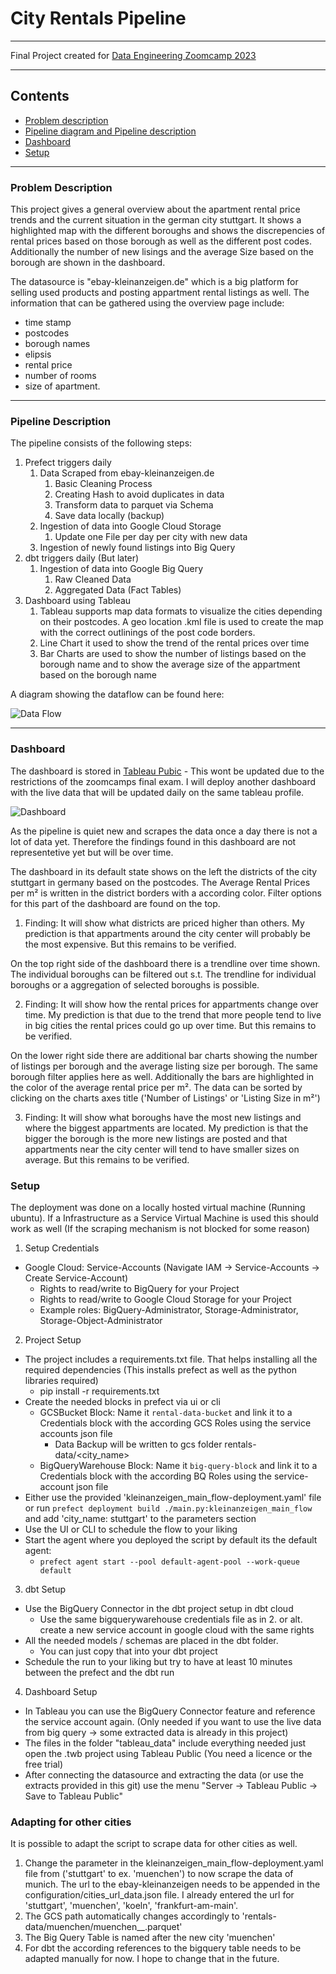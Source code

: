 # City Rentals Pipeline
<hr/>

Final Project created for [Data Engineering Zoomcamp 2023](https://github.com/DataTalksClub/data-engineering-zoomcamp)
<hr/>

## Contents

- [Problem description](#problem-description)
- [Pipeline diagram and Pipeline description](#pipeline-description)
- [Dashboard](#dashboard)
- [Setup](#setup)

<hr/>

### Problem Description

This project gives a general overview about the apartment rental price trends and the current situation in the german city stuttgart.
It shows a highlighted map with the different boroughs and shows the discrepencies of rental prices based on those borough as well as the different post codes. Additionally the number of new lisings and the average Size based on the borough are shown in the dashboard. 

The datasource is "ebay-kleinanzeigen.de" which is a big platform for selling used products and posting appartment rental listings as well. The information that can be gathered using the overview page include:
- time stamp
- postcodes
- borough names 
- elipsis 
- rental price
- number of rooms
- size of apartment. 
<hr/>

### Pipeline Description
The pipeline consists of the following steps:

1. Prefect triggers daily
    1. Data Scraped from ebay-kleinanzeigen.de
        1. Basic Cleaning Process
        2. Creating Hash to avoid duplicates in data
        3. Transform data to parquet via Schema
        4. Save data locally (backup)
    2. Ingestion of data into Google Cloud Storage
        1. Update one File per day per city with new data
    3. Ingestion of newly found listings into Big Query
2. dbt triggers daily (But later)
    1. Ingestion of data into Google Big Query
        1. Raw Cleaned Data
        2. Aggregated Data (Fact Tables)
3. Dashboard using Tableau
    1. Tableau supports map data formats to visualize the cities depending on their postcodes. A geo location .kml file is used to create the map with the correct outlinings of the post code borders. 
    2. Line Chart it used to show the trend of the rental prices over time
    3. Bar Charts are used to show the number of listings based on the borough name and to show the average size of the appartment based on the borough name

A diagram showing the dataflow can be found here:

![Data Flow](https://user-images.githubusercontent.com/19490638/230110194-d2c9ca54-2087-49b7-bd76-4fc3ea481d12.png)
<hr/>

### Dashboard

The dashboard is stored in [Tableau Pubic](https://public.tableau.com/app/profile/jerome.ortwein/viz/StuttgartRentalDataVisualization/Dashboard1) - This wont be updated due to the restrictions of the zoomcamps final exam. I will deploy another dashboard with the live data that will be updated daily on the same tableau profile.

![Dashboard](https://user-images.githubusercontent.com/19490638/230111456-acbed137-c613-4926-9daf-2d1ef34b50ad.png)

As the pipeline is quiet new and scrapes the data once a day there is not a lot of data yet. Therefore the findings found in this dashboard are not representetive yet but will be over time. 

The dashboard in its default state shows on the left the districts of the city stuttgart in germany based on the postcodes. The Average Rental Prices per m² is written in the district borders with a according color. 
Filter options for this part of the dashboard are found on the top.
1. Finding: It will show what districts are priced higher than others. My prediction is that appartments around the city center will probably be the most expensive. But this remains to be verified.

On the top right side of the dashboard there is a trendline over time shown. The individual boroughs can be filtered out s.t. The trendline for individual boroughs or a aggregation of selected boroughs is possible.

2. Finding: It will show how the rental prices for appartments change over time. My prediction is that due to the trend that more people tend to live in big cities the rental prices could go up over time. But this remains to be verified. 

On the lower right side there are additional bar charts showing the number of listings per borough and the average listing size per borough. The same borough filter applies here as well. Additionally the bars are highlighted in the color of the average rental price per m². The data can be sorted by clicking on the charts axes title ('Number of Listings' or 'Listing Size in m²')

3. Finding: It will show what boroughs have the most new listings and where the biggest appartments are located. My prediction is that the bigger the borough is the more new listings are posted and that appartments near the city center will tend to have smaller sizes on average. But this remains to be verified. 

### Setup

The deployment was done on a locally hosted virtual machine (Running ubuntu). If a Infrastructure as a Service Virtual Machine is used this should work as well (If the scraping mechanism is not blocked for some reason)

1. Setup Credentials
- Google Cloud: Service-Accounts (Navigate IAM -> Service-Accounts -> Create Service-Account)
  - Rights to read/write to BigQuery for your Project
  - Rights to read/write to Google Cloud Storage for your Project
  - Example roles: BigQuery-Administrator, Storage-Administrator, Storage-Object-Administrator
2. Project Setup
- The project includes a requirements.txt file. That helps installing all the required dependencies (This installs prefect as well as the python libraries required)
    - pip install -r requirements.txt
- Create the needed blocks in prefect via ui or cli
    - GCSBucket Block: Name it `rental-data-bucket` and link it to a Credentials block with the according GCS Roles  using the service accounts json file
        - Data Backup will be written to gcs folder rentals-data/<city_name>
    - BigQueryWarehouse Block: Name it `big-query-block` and link it to a Credentials block with the according BQ Roles using the service-account json file
- Either use the provided 'kleinanzeigen_main_flow-deployment.yaml' file or run 
    `prefect deployment build ./main.py:kleinanzeigen_main_flow` and add 'city_name: stuttgart' to the parameters section
- Use the UI or CLI to schedule the flow to your liking
- Start the agent where you deployed the script by default its the default agent:
    - `prefect agent start --pool default-agent-pool --work-queue default`
3. dbt Setup
- Use the BigQuery Connector in the dbt project setup in dbt cloud
    - Use the same bigquerywarehouse credentials file as in 2. or alt. create a new service account in google cloud with the same rights
- All the needed models / schemas are placed in the dbt folder. 
    - You can just copy that into your dbt project 
- Schedule the run to your liking but try to have at least 10 minutes between the prefect and the dbt run

4. Dashboard Setup
- In Tableau you can use the BigQuery Connector feature and reference the service account again. (Only needed if you want to use the live data from big query -> some extracted data is already in this project)
- The files in the folder "tableau_data" include everything needed just open the .twb project using Tableau Public (You need a licence or the free trial)
- After connecting the datasource and extracting the data (or use the extracts provided in this git) use the menu "Server -> Tableau Public -> Save to Tableau Public" 

### Adapting for other cities

It is possible to adapt the script to scrape data for other cities as well.

1. Change the parameter in the kleinanzeigen_main_flow-deployment.yaml file from ('stuttgart' to ex. 'muenchen') to now scrape the data of munich. The url to the ebay-kleinanzeigen needs to be appended in the configuration/cities_url_data.json file. I already entered the url for 'stuttgart', 'muenchen', 'koeln', 'frankfurt-am-main'. 
2. The GCS path automatically changes accordingly to 'rentals-data/muenchen/muenchen_<year>_<month>.parquet'
3. The Big Query Table is named after the new city 'muenchen'
4. For dbt the according references to the bigquery table needs to be adapted manually for now. I hope to change that in the future. 


